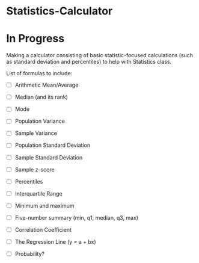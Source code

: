 # Statistics-Calculator
# In Progress

Making a calculator consisting of basic statistic-focused calculations 
(such as standard deviation and percentiles) to help with Statistics class.

List of formulas to include:
-[ ] Arithmetic Mean/Average
-[ ] Median (and its rank)
-[ ] Mode
-[ ] Population Variance
-[ ] Sample Variance
-[ ] Population Standard Deviation
-[ ] Sample Standard Deviation
-[ ] Sample z-score
-[ ] Percentiles
-[ ] Interquartile Range
-[ ] Minimum and maximum
-[ ] Five-number summary (min, q1, median, q3, max)
-[ ] Correlation Coefficient
-[ ] The Regression Line (y = a + bx)
-[ ] Probability? 

